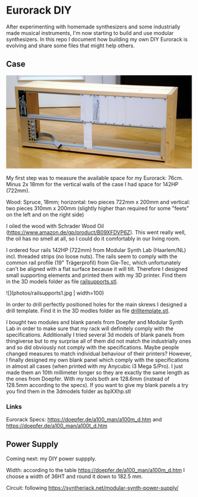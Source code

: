 # Eurorack DIY

After experimenting with homemade synthesizers and some industrially made musical instruments, I'm now starting to build and use modular synthesizers. In this repo I document how building my own DIY Eurorack is evolving and share some files that might help others.

## Case

![my Eurorack, current status](photos/case1.jpg)


My first step was to measure the available space for my Eurorack: 76cm. Minus 2x 18mm for the vertical walls of the case I had space for 142HP (722mm).

Wood: Spruce, 18mm; horizontal: two pieces 722mm x 200mm and vertical: two pieces 310mm x 200mm (slightly higher than required for some "feets" on the left and on the right side)

I oiled the wood with Schrader Wood Oil (https://www.amazon.de/gp/product/B09XFDVP6Z). This went really well, the oil has no smell at all, so I could do it comfortably in our living room.

I ordered four rails 142HP (722mm) from Modular Synth Lab (Haarlem/NL) incl. threaded strips (no loose nuts). The rails seem to comply with the common rail profile (19" Trägerprofil) from Gie-Tec, which unfortunately can't be aligned with a flat surface because it will tilt. Therefore I designed small supporting elements and printed them with my 3D printer. Find them in the 3D models folder as file [railsupports.stl](3dmodels/railsupports.stl).

![](photos/railsupports1.jpg | width=100)

In order to drill perfectly positioned holes for the main skrews I designed a drill template. Find it in the 3D modles folder as file [drilltemplate.stl](3dmodels/drilltemplate.stl).

I bought two modules and blank panels from Doepfer and Modular Synth Lab in order to make sure that my rack will definitely comply with the specifications. Additionally I tried several 3d models of blank panels from thingiverse but to my surprise all of them did not match the industrially ones and so did obviously not comply with the specifications. Maybe people changed measures to match individual behaviour of their printers? However, I finally designed my own blank panel which comply with the specifications in almost all cases (when printed with my Anycubic i3 Mega S/Pro). I just made them an 10th millimeter longer so they are exactly the same length as the ones from Doepfer. With my tools both are 128.6mm (instead of 128.5mm according to the specs). If you want to give my blank panels a try you find them in the 3dmodels folder as bpXXhp.stl

### Links
Eurorack Specs: https://doepfer.de/a100_man/a100m_d.htm and https://doepfer.de/a100_man/a100t_d.htm


## Power Supply

Coming next: my DIY power suppply.

Width: according to the table https://doepfer.de/a100_man/a100m_d.htm I choose a width of 36HT and  round it down to 182.5 mm.

Circuit: following https://syntherjack.net/modular-synth-power-supply/
